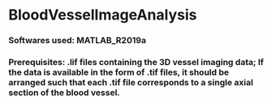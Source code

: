 # BloodVesselImageAnalysis

### Softwares used: MATLAB_R2019a

### Prerequisites: .lif files containing the 3D vessel imaging data; If the data is available in the form of .tif files, it should be arranged such that each .tif file corresponds to a single axial section of the blood vessel. 
